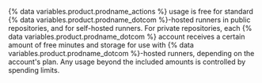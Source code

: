 {% data variables.product.prodname_actions %} usage is free for standard {% data variables.product.prodname_dotcom %}-hosted runners in public repositories, and for self-hosted runners. For private repositories, each {% data variables.product.prodname_dotcom %} account receives a certain amount of free minutes and storage for use with {% data variables.product.prodname_dotcom %}-hosted runners, depending on the account's plan. Any usage beyond the included amounts is controlled by spending limits.
